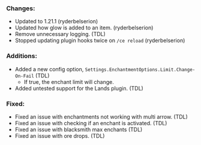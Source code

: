 ### Changes:
- Updated to 1.21.1 (ryderbelserion)
- Updated how glow is added to an item. (ryderbelserion)
- Remove unnecessary logging. (TDL)
- Stopped updating plugin hooks twice on `/ce reload` (ryderbelserion)

### Additions:
- Added a new config option, `Settings.EnchantmentOptions.Limit.Change-On-Fail` (TDL)
  - If true, the enchant limit will change.
- Added untested support for the Lands plugin. (TDL)

### Fixed:
- Fixed an issue with enchantments not working with multi arrow. (TDL)
- Fixed an issue with checking if an enchant is activated. (TDL)
- Fixed an issue with blacksmith max enchants (TDL)
- Fixed an issue with ore drops. (TDL)